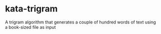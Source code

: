 # kata-trigram
 A trigram algorithm that generates a couple of hundred words of text using a book-sized file as input
